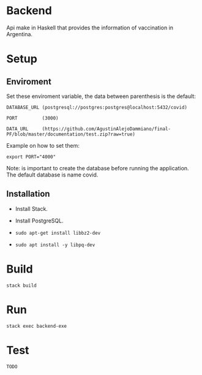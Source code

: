 # Backend

Api make in Haskell that provides the information of vaccination in Argentina.

# Setup

## Enviroment

Set these enviroment variable, the data between parenthesis is the default:

```
DATABASE_URL (postgresql://postgres:postgres@localhost:5432/covid)

PORT         (3000)

DATA_URL     (https://github.com/AgustinAlejoDammiano/final-PF/blob/master/documentation/test.zip?raw=true)
```

Example on how to set them:

```
export PORT="4000"
```

Note: is important to create the database before running the application. The default database is name covid.

## Installation

* Install Stack.

* Install PostgreSQL.

* ```sudo apt-get install libbz2-dev```

* ```sudo apt install -y libpq-dev```

# Build

```
stack build
```

# Run

```
stack exec backend-exe
```

# Test

```
TODO
```
